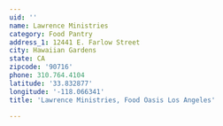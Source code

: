 ```yaml
---
uid: ''
name: Lawrence Ministries
category: Food Pantry
address_1: 12441 E. Farlow Street
city: Hawaiian Gardens
state: CA
zipcode: '90716'
phone: 310.764.4104
latitude: '33.832877'
longitude: '-118.066341'
title: 'Lawrence Ministries, Food Oasis Los Angeles'

---
```

